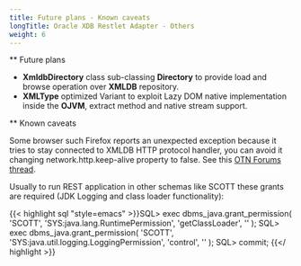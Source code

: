 ```yaml
---
title: Future plans - Known caveats
longTitle: Oracle XDB Restlet Adapter - Others
weight: 6
---
```

** Future plans

 - __XmldbDirectory__ class sub-classing __Directory__ to provide load and browse operation over __XMLDB__ repository.
 - __XMLType__ optimized Variant to exploit Lazy DOM native implementation inside the __OJVM__, extract method and native stream support.


** Known caveats


Some browser such Firefox reports an unexpected exception because it tries to stay connected to XMLDB HTTP protocol handler, you can avoid it changing network.http.keep-alive property to false. See this [OTN Forums thread](http://forums.oracle.com/forums/thread.jspa?threadID=336855&amp;start=30&amp;tstart=0).

Usually to run REST application in other schemas like SCOTT these grants are required (JDK Logging and class loader functionality):


{{< highlight sql "style=emacs" >}}SQL&gt; exec dbms_java.grant_permission( 'SCOTT', 'SYS:java.lang.RuntimePermission', 'getClassLoader', '' );
SQL&gt; exec dbms_java.grant_permission( 'SCOTT', 'SYS:java.util.logging.LoggingPermission', 'control', '' );
SQL&gt; commit;
{{</ highlight >}}
